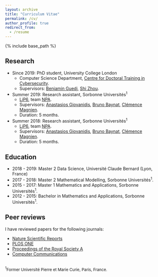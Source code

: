```yaml
---
layout: archive
title: "Curriculum Vitae"
permalink: /cv/
author_profile: true
redirect_from:
  - /resume
---
```


{% include base_path %}

## Research
* Since 2019: PhD student, University College London	
	* Computer Science Department, [Centre for Doctoral Training in Cybersecurity](https://www.ucl.ac.uk/computer-science/study/postgraduate-research/centre-doctoral-training-cybersecurity). 
	* Supervisors: [Benjamin Guedj](https://bguedj.github.io/), [Shi Zhou](https://wp.cs.ucl.ac.uk/shizhou/).
* Summer 2019: Research assistant, Sorbonne Universités<sup>1</sup>
	* [LiP6](https://www.lip6.fr/), team [NPA](https://www-npa.lip6.fr/).
	* Supervisors: [Anastasios Giovanidis](https://anastasiosgiovanidis.net/), [Bruno Baynat](https://www.lip6.fr/actualite/personnes-fiche.php?ident=P144), [Clémence Magnien](https://www-complexnetworks.lip6.fr/~magnien/).
	* Duration: 5 months.
* Summer 2018: Research assistant, Sorbonne Universités<sup>1</sup>
	* [LiP6](https://www.lip6.fr/), team [NPA](https://www-npa.lip6.fr/).
	* Supervisors: [Anastasios Giovanidis](https://anastasiosgiovanidis.net/), [Bruno Baynat](https://www.lip6.fr/actualite/personnes-fiche.php?ident=P144), [Clémence Magnien](https://www-complexnetworks.lip6.fr/~magnien/).
	* Duration: 5 months.

## Education
* 2018 - 2019: Master 2 Data Science, Université Claude Bernard (Lyon, France)
* 2017 - 2018: Master 2 Mathematical Modelling, Sorbonne Universités<sup>1</sup>.
* 2015 - 2017: Master 1 Mathematics and Applications, Sorbonne Universités<sup>1</sup>.
* 2012 - 2015: Bachelor in Mathematics and Applications, Sorbonne Universités<sup>1</sup>.

## Peer reviews
I have reviewed papers for the following journals:
* [Nature Scientific Reports](https://www.nature.com/srep/)
* [PLOS ONE](https://journals.plos.org/plosone/)
* [Proceedings of the Royal Society A](https://royalsocietypublishing.org/journal/rspa)
* [Computer Communications](https://www.journals.elsevier.com/computer-communications)

<br />
<sup>1</sup><font size="2">Former Université Pierre et Marie Curie, Paris, France.</font> 